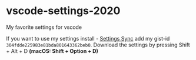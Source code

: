 # vscode-settings-2020

My favorite settings for vscode

If you want to use my settings install - [Settings Sync](https://marketplace.visualstudio.com/items?itemName=Shan.code-settings-sync)
add my gist-id `304fdde225983e81bda801643362beb0`. Download the settings by pressing Shift + Alt + D **(macOS: Shift + Option + D)**
